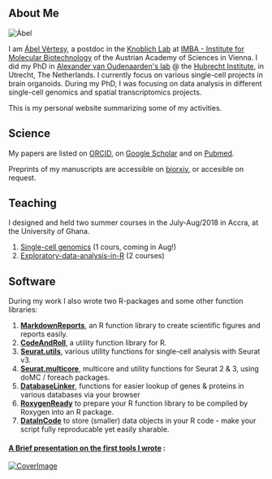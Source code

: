 ## About Me

![Ábel](https://raw.githubusercontent.com/vertesy/vertesy.github.io/master/images/pics_AV/profile%202016-01-22_17.49.19.edit.small.jpg)

I am [Ábel Vértesy](https://github.com/vertesy), a postdoc in the [Knoblich Lab](https://www.imba.oeaw.ac.at/research/juergen-knoblich/) at [IMBA - Institute for Molecular Biotechnology](https://www.imba.oeaw.ac.at/?L=EN) of the Austrian Academy of Sciences in Vienna. I did my PhD in [Alexander van Oudenaarden's lab](http://www.hubrecht.eu/onderzoekers/van-oudenaarden-group/) @ the [Hubrecht Institute](http://www.hubrecht.eu), in Utrecht, The Netherlands. I currently focus on various single-cell projects in brain organoids. During my PhD, I was focusing on data analysis in different single-cell genomics and spatial transcriptomics projects. 

This is my personal website summarizing some of my activities. 


## Science

My papers are listed on [ORCID](https://orcid.org/0000-0001-6075-5702), on [Google Scholar](https://scholar.google.nl/citations?user=EugkUHAAAAAJ&hl=nl&oi=ao) and on [Pubmed](https://www.ncbi.nlm.nih.gov/pubmed/?term=Vertesy+A%5BAuthor%5D).

Preprints of my manuscripts are accessible on [biorxiv](https://www.biorxiv.org/search/author1%3AVertesy%20numresults%3A10%20sort%3Arelevance-rank%20format_result%3Astandard), or accesible on request.



## Teaching

I designed and held two summer courses in the July-Aug/2018 in Accra, at the University of Ghana.

1. [Single-cell genomics](https://vertesy.github.io/Single-Cell-Omics-Course/) (1 cours, coming in Aug!)
2. [Exploratory-data-analysis-in-R](https://vertesy.github.io/Exploratory-data-analysis-in-R/) (2 courses)



## Software

During my work I also wrote two R-packages and some other function libraries:

1. [**MarkdownReports**](https://vertesy.github.io/MarkdownReports), an R function library to create scientific figures and reports easily.
2. [**CodeAndRoll**](https://vertesy.github.io/CodeAndRoll), a utility function library for R.
3. [**Seurat.utils**](https://vertesy.github.io/Seurat.utils), various utility functions for single-cell analysis with Seurat v3.
4. [**Seurat.multicore**](https://vertesy.github.io/Seurat.multicore), multicore and utility functions for Seurat 2 & 3, using doMC / foreach packages.
5. [**DatabaseLinker**](https://vertesy.github.io/DatabaseLinkeR), functions for easier lookup of genes & proteins in various databases via your browser
6. [**RoxygenReady**](https://vertesy.github.io/RoxygenReady) to prepare your R function library to be compiled by Roxygen into an R package.
7. [**DataInCode**](https://vertesy.github.io/DataInCode) to store (smaller) data objects in your R code - make your script fully reproducable yet easily sharable. 





#### [A Brief presentation on the first tools I wrote](https://docs.google.com/presentation/d/1shVYLLhLhbcIIWNbiAgrugtqeZh_VRgKiLr_BvgAWEc/embed?start=false&loop=false&delayms=5000#slide=id.p4) :

[![CoverImage](https://snag.gy/BMPxIl.jpg)](https://docs.google.com/presentation/d/1shVYLLhLhbcIIWNbiAgrugtqeZh_VRgKiLr_BvgAWEc/embed?start=false&loop=false&delayms=5000#slide=id.p4)

